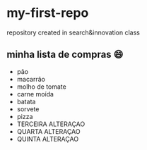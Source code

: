 # my-first-repo
repository created in search&innovation class

## minha lista de compras :smile:
- pão
- macarrão
- molho de tomate
- carne moída
- batata
- sorvete 
- pizza
- TERCEIRA ALTERAÇAO
- QUARTA ALTERAÇAO
- QUINTA ALTERAÇAO